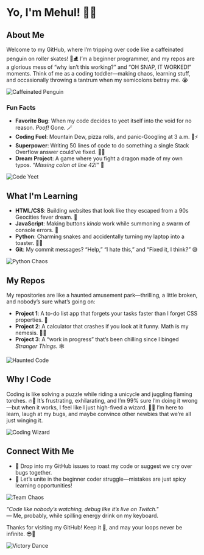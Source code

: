 # Yo, I'm Mehul! 🦄💾

## About Me

Welcome to my GitHub, where I’m tripping over code like a caffeinated penguin on roller skates! 🐧⛸️ I’m a beginner programmer, and my repos are a glorious mess of “why isn’t this working?” and “OH SNAP, IT WORKED!” moments. Think of me as a coding toddler—making chaos, learning stuff, and occasionally throwing a tantrum when my semicolons betray me. 😭

![Caffeinated Penguin](https://media.giphy.com/media/v1.Y2lkPTc5MGI3NjExYzM1NjkzYzVhNzZiYzVhYzVhYzVhYzVhYzVhYzVhYzVhYzVhYzVhYg&ep=v1_gifs_search&rid=200w.gif)

### Fun Facts

- **Favorite Bug**: When my code decides to yeet itself into the void for no reason. *Poof!* Gone. 🪄
- **Coding Fuel**: Mountain Dew, pizza rolls, and panic-Googling at 3 a.m. 🍕⚡️
- **Superpower**: Writing 50 lines of code to do something a single Stack Overflow answer could’ve fixed. 🦸‍♂️
- **Dream Project**: A game where you fight a dragon made of my own typos. *“Missing colon at line 42!”* 🐉

![Code Yeet](https://media.giphy.com/media/26BRv0ThflsHCqDrG/giphy.gif)

## What I'm Learning

- **HTML/CSS**: Building websites that look like they escaped from a 90s Geocities fever dream. 🌈
- **JavaScript**: Making buttons *kinda* work while summoning a swarm of console errors. 🐝
- **Python**: Charming snakes and accidentally turning my laptop into a toaster. 🐍🔥
- **Git**: My commit messages? “Help,” “I hate this,” and “Fixed it, I think?” 😅

![Python Chaos](https://media.giphy.com/media/LmNwrBhejkK9EFP504/giphy.gif)

## My Repos

My repositories are like a haunted amusement park—thrilling, a little broken, and nobody’s sure what’s going on:

- **Project 1**: A to-do list app that forgets your tasks faster than I forget CSS properties. 📝
- **Project 2**: A calculator that crashes if you look at it funny. Math is my nemesis. 🧮💥
- **Project 3**: A “work in progress” that’s been chilling since I binged *Stranger Things*. 🕸️

![Haunted Code](https://media.giphy.com/media/3o7bu8sRnYp0kAvaA0/giphy.gif)

## Why I Code

Coding is like solving a puzzle while riding a unicycle and juggling flaming torches. 🔥🤡 It’s frustrating, exhilarating, and I’m 99% sure I’m doing it wrong—but when it works, I feel like I just high-fived a wizard. 🧙‍♂️ I’m here to learn, laugh at my bugs, and maybe convince other newbies that we’re all just winging it.

![Coding Wizard](https://media.giphy.com/media/26ufnwz3wDUli7GU0/giphy.gif)

## Connect With Me

- 💬 Drop into my GitHub issues to roast my code or suggest we cry over bugs together.
- 🌟 Let’s unite in the beginner coder struggle—mistakes are just spicy learning opportunities!

![Team Chaos](https://media.giphy.com/media/3o7TKtnuHOH5k8t6t2/giphy.gif)

*"Code like nobody’s watching, debug like it’s live on Twitch."*\
— Me, probably, while spilling energy drink on my keyboard.

Thanks for visiting my GitHub! Keep it 💯, and may your loops never be infinite. 😎🚀

![Victory Dance](https://media.giphy.com/media/3o7TKsQ8j78g3z0j8I/giphy.gif)
